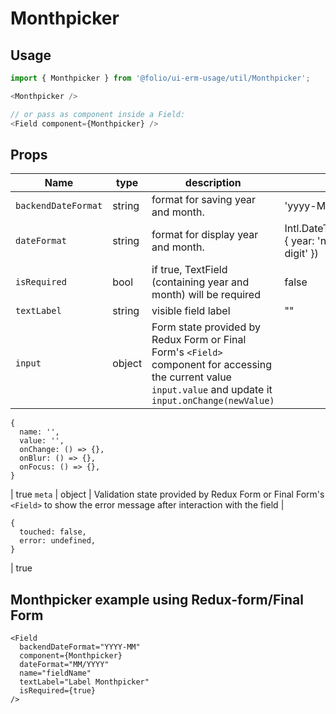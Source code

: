 # Monthpicker
## Usage

```js
import { Monthpicker } from '@folio/ui-erm-usage/util/Monthpicker';

<Monthpicker />

// or pass as component inside a Field:
<Field component={Monthpicker} />
```

## Props
Name | type | description | default | required
--- | --- | --- | --- | ---
`backendDateFormat` | string | format for saving year and month. | 'yyyy-MM' | false
`dateFormat` | string | format for display year and month. | Intl.DateTimeFormat(intl.locale, { year: 'numeric', month: '2-digit' }) | false
`isRequired` | bool | if true, TextField (containing year and month) will be required | false | false
`textLabel` | string | visible field label | "" | false
`input` | object | Form state provided by Redux Form or Final Form's `<Field>` component for accessing the current value `input.value` and update it `input.onChange(newValue)` | 
```
{
  name: '',
  value: '',
  onChange: () => {},
  onBlur: () => {},
  onFocus: () => {},
}
```
| true
`meta` | object | Validation state provided by Redux Form or Final Form's `<Field>` to show the error message after interaction with the field | 
```
{
  touched: false,
  error: undefined,
}
```
| true


## Monthpicker example using Redux-form/Final Form

```
<Field
  backendDateFormat="YYYY-MM"
  component={Monthpicker}
  dateFormat="MM/YYYY"
  name="fieldName"
  textLabel="Label Monthpicker"
  isRequired={true}
/>
```
